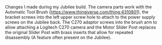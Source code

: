 Changes I made during my Jubilee build.  The camera parts work with the Automatic Tool Brush (https://www.thingiverse.com/thing:4310801), the bracket screws into the left upper screw hole to attach to the power supply screws on the Jubilee back.  The C270 adaptor screws into the brush arm to allow attaching a Logitech C270 camera and the Motor Slider Post replaces the original Slider Post with brass inserts that allow for repeated disassembly (A feature often present on the Jubilee).
